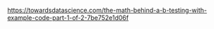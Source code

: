 https://towardsdatascience.com/the-math-behind-a-b-testing-with-example-code-part-1-of-2-7be752e1d06f